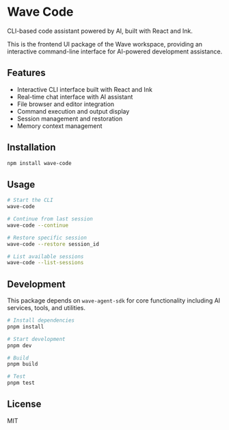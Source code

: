 # Wave Code

CLI-based code assistant powered by AI, built with React and Ink.

This is the frontend UI package of the Wave workspace, providing an interactive command-line interface for AI-powered development assistance.

## Features

- Interactive CLI interface built with React and Ink
- Real-time chat interface with AI assistant
- File browser and editor integration
- Command execution and output display
- Session management and restoration
- Memory context management

## Installation

```bash
npm install wave-code
```

## Usage

```bash
# Start the CLI
wave-code

# Continue from last session
wave-code --continue

# Restore specific session
wave-code --restore session_id

# List available sessions
wave-code --list-sessions
```

## Development

This package depends on `wave-agent-sdk` for core functionality including AI services, tools, and utilities.

```bash
# Install dependencies
pnpm install

# Start development
pnpm dev

# Build
pnpm build

# Test
pnpm test
```

## License

MIT
